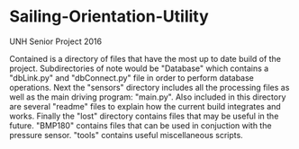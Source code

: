 # Sailing-Orientation-Utility
UNH Senior Project 2016

Contained is a directory of files that have the most up to date build of the project. Subdirectories of note would be "Database" which contains a "dbLink.py" and "dbConnect.py" file in order to perform database operations. Next the "sensors" directory includes all the processing files as well as the main driving program: "main.py". Also included in this directory are several "readme" files to explain how the current build integrates and works. Finally the "lost" directory contains files that may be useful in the future. "BMP180" contains files that can be used in conjuction with the pressure sensor. "tools" contains useful miscellaneous scripts.
